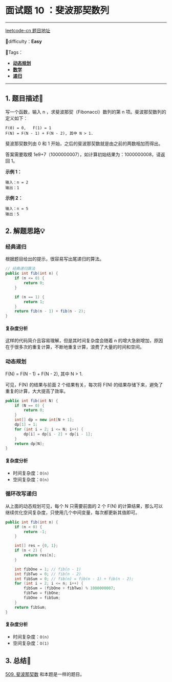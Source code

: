 # 面试题 10 ：斐波那契数列

---

[leetcode-cn 题目地址](https://leetcode-cn.com/problems/fei-bo-na-qi-shu-lie-lcof/)

📗difficulty：**Easy**	

🎯Tags：

+ **[动态规划](https://leetcode-cn.com/tag/dynamic-programming/)**
+ **[数学](https://leetcode-cn.com/tag/math/)**
+ **[递归](https://leetcode-cn.com/tag/recursion/)**
---

## 1. 题目描述📃

写一个函数，输入 n ，求斐波那契（Fibonacci）数列的第 n 项。斐波那契数列的定义如下：

```
F(0) = 0,   F(1) = 1
F(N) = F(N - 1) + F(N - 2), 其中 N > 1.
```

斐波那契数列由 0 和 1 开始，之后的斐波那契数就是由之前的两数相加而得出。

答案需要取模 1e9+7（1000000007），如计算初始结果为：1000000008，请返回 1。

 

**示例 1：**

```
输入：n = 2
输出：1
```

**示例 2：**

```
输入：n = 5
输出：5
```

## 2. 解题思路💡

### 经典递归

根据题目给出的提示，很容易写出尾递归的算法。

```java
// 经典递归算法
public int fib(int n) {
    if (n <= 0) {
        return 0;
    }

    if (n == 1) {
        return 1;
    }
    return fib(n - 1) + fib(n - 2);
}
```

#### 复杂度分析

这样的代码简介且容易理解，但是其时间复杂度会随着 n 的增大急剧增加，原因在于很多次的重复计算，不断地重复计算，浪费了大量的时间和空间。

### 动态规划

F(N) = F(N - 1) + F(N - 2), 其中 N > 1.

可见，F(N) 的结果与前面 2 个结果有关，每次将 F(N) 的结果存储下来，避免了重复的计算，大大提高了效率。

```java
public int fib(int N) {
    if (N == 0) {
        return 0;
    }
    int[] dp = new int[N + 1];
    dp[1] = 1;
    for (int i = 2; i <= N; i++) {
        dp[i] = dp[i - 2] + dp[i - 1];
    }
    return dp[N];
}
```

#### 复杂度分析

+ 时间复杂度：`O(n)`
+ 空间复杂度：`O(n)`

### 循环改写递归

从上面的动态规划可见，每个 N 只需要前面的 2 个 F(N) 的计算结果，那么可以继续优化空间复杂度，只使用几个中间变量，每次都更新其值即可。

```java
public int fib(int n) {
    if (n < 0) {
        return -1;
    }

    int[] res = {0, 1};
    if (n < 2) {
        return res[n];
    }

    int fibOne = 1; // fib(n - 1)
    int fibTwo = 0; // fib(n - 2)
    int fibSum = 0; // fib(n) = fib(n - 1) + fib(n - 2);
    for (int i = 2; i <= n; i++) {
        fibSum = (fibOne + fibTwo) % 1000000007;
        fibTwo = fibOne;
        fibOne = fibSum;
    }
    return fibSum;
}
```

#### 复杂度分析

+ 时间复杂度：`O(n)`
+ 空间复杂度：`O(1)`

## 3. 总结🎯

[509. 斐波那契数](https://leetcode-cn.com/problems/fibonacci-number/) 和本题是一样的题目。



